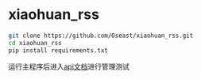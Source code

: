 # xiaohuan_rss
```bash
git clone https://github.com/Oseast/xiaohuan_rss.git
cd xiaohuan_rss
pip install requirements.txt
```
运行主程序后进入[api文档](https://127.0.0.1:5000/docs)进行管理测试
